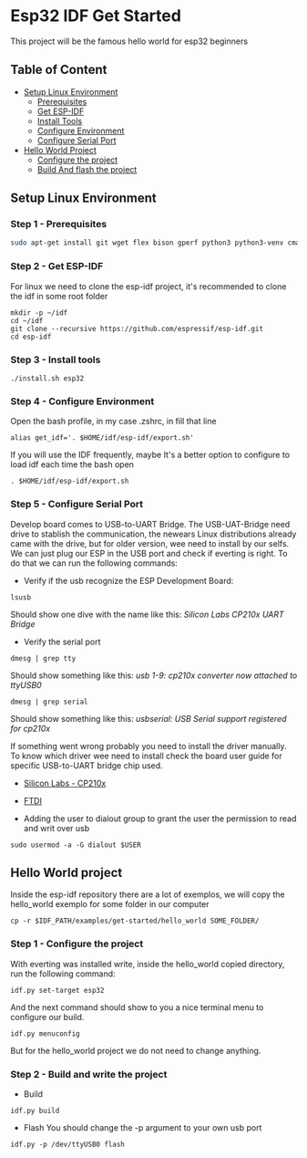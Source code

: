 # Esp32 IDF Get Started 

This project will be the famous hello world for esp32 beginners

## Table of Content
- [Setup Linux Environment](#setup-linux-environment)
  - [Prerequisites](#step-1---prerequisites)
  - [Get ESP-IDF](#step-2---get-esp-idf)
  - [Install Tools](#step-3---install-tools)
  - [Configure Environment](#step-4---configure-environment)
  - [Configure Serial Port](#step-5---configure-serial-port)
- [Hello World Project](#hello-world-project)
  - [Configure the project](#step-1---configure-the-project)
  - [Build And flash the project](#step-2---build-and-write-the-project)

## Setup Linux Environment

### Step 1 - Prerequisites

```bash
sudo apt-get install git wget flex bison gperf python3 python3-venv cmake ninja-build ccache libffi-dev libssl-dev dfu-util libusb-1.0-0
```

### Step 2 - Get ESP-IDF

For linux we need to clone the esp-idf project, it's recommended to clone the idf in some root folder

```
mkdir -p ~/idf
cd ~/idf
git clone --recursive https://github.com/espressif/esp-idf.git
cd esp-idf
```

### Step 3 - Install tools

```
./install.sh esp32
```

### Step 4 - Configure Environment

Open the bash profile, in my case .zshrc, in fill that line

```
alias get_idf='. $HOME/idf/esp-idf/export.sh'
```

If you will use the IDF frequently, maybe It's a better option to configure to load idf each time the bash open

```
. $HOME/idf/esp-idf/export.sh
```

### Step 5 - Configure Serial Port

Develop board comes to USB-to-UART Bridge. The USB-UAT-Bridge need drive to stablish the communication, the newears Linux distributions already came with the drive, but for older version, wee need to install by our selfs. We can just plug our ESP in the USB port and check if everting is right. To do that we can run the following commands:

- Verify if the usb recognize the ESP Development Board:
```
lsusb
```
Should show one dive with the name like this: *Silicon Labs CP210x UART Bridge*

- Verify the serial port
```
dmesg | grep tty
```
Should show something like this: *usb 1-9: cp210x converter now attached to ttyUSB0*

```
dmesg | grep serial
```
Should show something like this: *usbserial: USB Serial support registered for cp210x*

If something went wrong probably you need to install the driver manually. To know which driver wee need to install check the board user guide for specific USB-to-UART bridge chip used.

- [Silicon Labs - CP210x](https://www.silabs.com/developers/usb-to-uart-bridge-vcp-drivers?tab=downloads)
- [FTDI](https://ftdichip.com/drivers/vcp-drivers/)

- Adding the user to dialout group to grant the user the permission to read and writ over usb
```
sudo usermod -a -G dialout $USER
```

## Hello World project

Inside the esp-idf repository there are a lot of exemplos, we will copy the hello_world exemplo for some folder in our computer

```
cp -r $IDF_PATH/examples/get-started/hello_world SOME_FOLDER/
```

### Step 1 - Configure the project

With everting was installed write, inside the hello_world copied directory, run the following command:

```
idf.py set-target esp32
```

And the next command should show to you a nice terminal menu to configure our build.
```
idf.py menuconfig
```

But for the hello_world project we do not need to change anything.

### Step 2 - Build and write the project

- Build

```
idf.py build
```

- Flash
You should change the -p argument to your own usb port

```
idf.py -p /dev/ttyUSB0 flash
```
